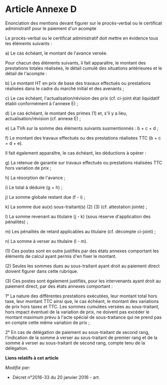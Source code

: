 # Article Annexe D

Enonciation des mentions devant figurer sur le procès-verbal ou le certificat administratif pour le paiement d'un acompte

Le procès-verbal ou le certificat administratif doit mettre en évidence tous les éléments suivants :

a) Le cas échéant, le montant de l'avance versée.

Pour chacun des éléments suivants, il fait apparaître, le montant des prestations totales réalisées, le détail cumulé des
situations antérieures et le détail de l'acompte :

b) Le montant HT en prix de base des travaux effectués ou prestations réalisées dans le cadre du marché initial et des
avenants ;

c) Le cas échéant, l'actualisation/révision des prix (cf. ci-joint état liquidatif établi conformément à l'annexe E) ;

d) Le cas échéant, le montant des primes (1) et, s'il y a lieu, actualisation/révision (cf. annexe E) ;

e) La TVA sur la somme des éléments suivants susmentionnés : b + c + d ;

f) Le montant des travaux effectués ou des prestations réalisées TTC (b + c + d + e).

Il fait également apparaître, le cas échéant, les déductions à opérer :

g) La retenue de garantie sur travaux effectués ou prestations réalisées TTC hors variation de prix ;

h) La résorption de l'avance ;

i) Le total à déduire (g + h) ;

j) La somme globale restant due (f - i) ;

k) La somme due au(x) sous-traitant(s) (2) (3) (cf. attestation jointe) ;

l) La somme revenant au titulaire (j - k) (sous réserve d'application des pénalités) ;

m) Les pénalités de retard applicables au titulaire (cf. décompte ci-joint) ;

n) La somme à verser au titulaire (l - m).

(1) Ces postes sont en outre justifiés par des états annexes comportant les éléments de calcul ayant permis d'en fixer le
montant.

(2) Seules les sommes dues au sous-traitant ayant droit au paiement direct doivent figurer dans cette rubrique.

(3) Ces postes sont également justifiés, pour les intervenants ayant droit au paiement direct, par des états annexes
comportant :

1° La nature des différentes prestations exécutées, leur montant total hors taxe, leur montant TTC ainsi que, le cas échéant,
le montant des variations de prix hors taxes et TTC. Les sommes cumulées versées au sous-traitant, hors impact éventuel de la
variation de prix, ne doivent pas excéder le montant maximum prévu à l'acte spécial de sous-traitance qui ne prend pas en
compte cette même variation de prix ;

2° En cas de délégation de paiement au sous-traitant de second rang, l'indication de la somme à verser au sous-traitant de
premier rang et de la somme à verser au sous-traitant de second rang, compte tenu de la délégation.

**Liens relatifs à cet article**

_Modifié par_:

  - Décret n°2016-33 du 20 janvier 2016 - art.
